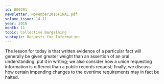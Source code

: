 ```yaml
---
id: 000291
newsletter: November2016FINAL.pdf
volume_issue: 14-11
year: 2016
month: 11
topic: Collective Bargaining
subtopic: Requests for Information
---
```


The lesson for today is that written evidence of a particular fact will generally be given greater weight than an assertion of an oral understanding: put it in writing; we also consider how a union requesting information is different than a public records request; finally, we discuss how certain impending changes to the overtime requirements may in fact be halted.